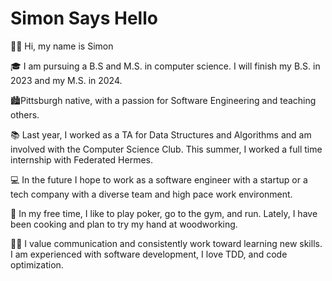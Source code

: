 # Simon Says Hello

👋🏽 Hi, my name is Simon

🎓 I am pursuing a B.S and M.S. in computer science. I will finish my B.S. in 2023 and my M.S. in 2024.

🏙Pittsburgh native, with a passion for Software Engineering and teaching others.

📚 Last year, I worked as a TA for Data Structures and Algorithms and am involved with the Computer Science Club. This summer, I worked a full time internship with Federated Hermes.

💻 In the future I hope to work as a software engineer with a startup or a tech company with a diverse team and high pace work environment. 

🎲 In my free time, I like to play poker, go to the gym, and run. Lately, I have been cooking and plan to try my hand at woodworking.

💪🏽  I value communication and consistently work toward learning new skills. I am experienced with software development, I love TDD, and code optimization.
